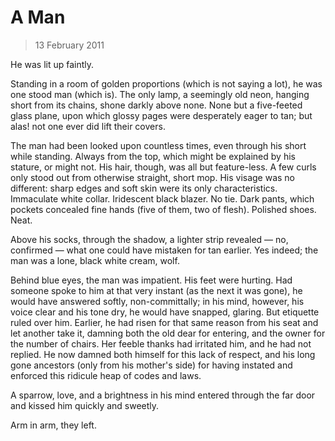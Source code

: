 # A Man

> 13 February 2011

He was lit up faintly.

Standing in a room of golden proportions (which is not saying a lot), he was one stood man (which is). The only lamp, a seemingly old neon, hanging short from its chains, shone darkly above none. None but a five-feeted glass plane, upon which glossy pages were desperately eager to tan; but alas! not one ever did lift their covers.

The man had been looked upon countless times, even through his short while standing. Always from the top, which might be explained by his stature, or might not. His hair, though, was all but feature-less. A few curls only stood out from otherwise straight, short mop. His visage was no different: sharp edges and soft skin were its only characteristics. Immaculate white collar. Iridescent black blazer. No tie. Dark pants, which pockets concealed fine hands (five of them, two of flesh). Polished shoes. Neat.

Above his socks, through the shadow, a lighter strip revealed — no, confirmed — what one could have mistaken for tan earlier. Yes indeed; the man was a lone, black white cream, wolf.

Behind blue eyes, the man was impatient. His feet were hurting. Had someone spoke to him at that very instant (as the next it was gone), he would have answered softly, non-committally; in his mind, however, his voice clear and his tone dry, he would have snapped, glaring. But etiquette ruled over him. Earlier, he had risen for that same reason from his seat and let another take it, damning both the old dear for entering, and the owner for the number of chairs. Her feeble thanks had irritated him, and he had not replied. He now damned both himself for this lack of respect, and his long gone ancestors (only from his mother's side) for having instated and enforced this ridicule heap of codes and laws.

A sparrow, love, and a brightness in his mind entered through the far door and kissed him quickly and sweetly.

Arm in arm, they left.
